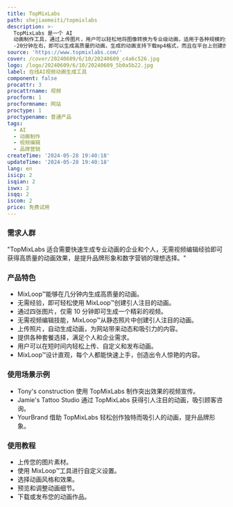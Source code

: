 ```yaml
---
title: TopMixLabs
path: shejiaomeiti/topmixlabs
description: >-
  TopMixLabs 是一个 AI
  动画制作工具，通过上传图片，用户可以轻松地将图像转换为专业级动画，适用于各种规模的企业，提升品牌形象。使用简单，只需要4张照片，上传稍等10
  -20分钟左右，即可以生成高质量的动画，生成的动画支持下载mp4格式，而且在平台上创建的动画用于个人和商业目的。
source: 'https://www.topmixlabs.com/'
cover: /cover/20240609/6/10/20240609_c4a6c526.jpg
logo: /logo/20240609/6/10/20240609_5b0a5b22.jpg
label: 在线AI视频动画生成工具
component: false
procattr: 3
procattrname: 视频
procform: 1
procformname: 网站
proctype: 1
proctypename: 普通产品
tags:
  - AI
  - 动画制作
  - 视频编辑
  - 品牌营销
createTime: '2024-05-28 19:40:18'
updateTime: '2024-05-28 19:40:18'
lang: en
isicp: 2
isqian: 2
iswx: 2
isqq: 2
iscom: 2
price: 免费试用
---
```




### 需求人群
"TopMixLabs 适合需要快速生成专业动画的企业和个人，无需视频编辑经验即可获得高质量的动画效果，是提升品牌形象和数字营销的理想选择。"

### 产品特色
* MixLoop™能够在几分钟内生成高质量的动画。
* 无需经验，即可轻松使用 MixLoop™创建引人注目的动画。
* 通过四张图片，仅需 10 分钟即可生成一个精彩的视频。
* 无需视频编辑技能，MixLoop™从静态照片中创建引人注目的动画。
* 上传照片，自动生成动画，为网站带来动态和吸引力的内容。
* 提供各种套餐选择，满足个人和企业需求。
* 用户可以在短时间内轻松上传、自定义和发布动画。
* MixLoop™设计直观，每个人都能快速上手，创造出令人惊艳的内容。

### 使用场景示例
* Tony's construction 使用 TopMixLabs 制作突出效果的视频宣传。
* Jamie's Tattoo Studio 通过 TopMixLabs 获得引人注目的动画，吸引顾客咨询。
* YourBrand 借助 TopMixLabs 轻松创作独特而吸引人的动画，提升品牌形象。

### 使用教程
* 上传您的图片素材。
* 使用 MixLoop™工具进行自定义设置。
* 选择动画风格和效果。
* 预览和调整动画细节。
* 下载或发布您的动画作品。

  
